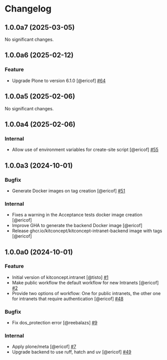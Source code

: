 # Changelog

<!--
   You should *NOT* be adding new change log entries to this file.
   You should create a file in the news directory instead.
   For helpful instructions, please see:
   https://github.com/plone/plone.releaser/blob/master/ADD-A-NEWS-ITEM.rst
-->

<!-- towncrier release notes start -->

## 1.0.0a7 (2025-03-05)

No significant changes.


## 1.0.0a6 (2025-02-12)


### Feature

- Upgrade Plone to version 6.1.0 [@ericof] [#64](https://github.com/kitconcept/kitconcept.intranet/issue/64)

## 1.0.0a5 (2025-02-06)

No significant changes.


## 1.0.0a4 (2025-02-06)


### Internal

- Allow use of environment variables for create-site script [@ericof] [#55](https://github.com/kitconcept/kitconcept.intranet/issue/55)

## 1.0.0a3 (2024-10-01)


### Bugfix

- Generate Docker images on tag creation [@ericof] [#51](https://github.com/kitconcept/kitconcept.intranet/issue/51)


### Internal

- Fixes a warning in the Acceptance tests docker image creation [@ericof] 
- Improve GHA to generate the backend Docker image [@ericof] 
- Release ghcr.io/kitconcept/kitconcept-intranet-backend image with tags [@ericof] 

## 1.0.0a0 (2024-10-01)


### Feature

- Initial version of kitconcept.intranet [@tisto] [#1](https://github.com/kitconcept/kitconcept.intranet/issue/1)
- Make public workflow the default workflow for new Intranets [@ericof] [#2](https://github.com/kitconcept/kitconcept.intranet/issue/2)
- Provide two options of workflow: One for public intranets, the other one for intranets that require authentication [@ericof] [#48](https://github.com/kitconcept/kitconcept.intranet/issue/48)


### Bugfix

- Fix dos_protection error [@reebalazs] [#9](https://github.com/kitconcept/kitconcept.intranet/issue/9)


### Internal

- Apply plone/meta [@ericof] [#7](https://github.com/kitconcept/kitconcept.intranet/issue/7)
- Upgrade backend to use ruff, hatch and uv [@ericof] [#49](https://github.com/kitconcept/kitconcept.intranet/issue/49)
